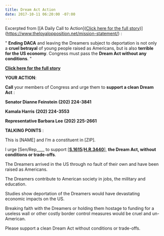 ```yaml
---
title: Dream Act Action
date: 2017-10-11 06:20:00 -07:00
---
```


Excerpted from [[A Daily Call to Action]([Click here for the full story](https://www.theloyalopposition.net/daily-ctas/daily-call-action-october-6th-2017/?utm_source=3NoTrump&utm_campaign=12751bcc74-EMAIL_CAMPAIGN_2017_09_18&utm_medium=email&utm_term=0_f88185aec7-12751bcc74-76580211))](https://www.theloyalopposition.net/mission-statement/) :

"  **Ending DACA** and leaving the Dreamers subject to deportation is not only a **cruel betrayal** of young people raised as Americans, but is also **terrible for the US economy**. Congress must pass the **Dream Act without any conditions**.  "

[**Click here for the full story**](https://www.theloyalopposition.net/daily-ctas/daily-call-action-october-6th-2017/?utm_source=3NoTrump&utm_campaign=12751bcc74-EMAIL_CAMPAIGN_2017_09_18&utm_medium=email&utm_term=0_f88185aec7-12751bcc74-76580211) 

**YOUR ACTION**:

**Call** your members of Congress and urge them to **support a clean Dream Act** :

**Senator Dianne Feinstein**
**(202) 224-3841**

**Kamala Harris**
**(202) 224-3553**

**Representative Barbara Lee**
**(202) 225-2661**

**TALKING POINTS** :

This is [NAME] and I’m a constituent in [ZIP].

I urge [Sen/Rep____ to support [[**S.1615**](https://www.congress.gov/bill/115th-congress/senate-bill/1615)/[**H.R.3440**](https://www.congress.gov/bill/115th-congress/house-bill/3440)], **the Dream Act, without conditions or trade-offs**.

The Dreamers arrived in the US through no fault of their own and have been raised as Americans.

The Dreamers contribute to American society in jobs, the military and education.

Studies show deportation of the Dreamers would have devastating economic impacts on the US.

Breaking faith with the Dreamers or holding them hostage to funding for a useless wall or other costly border control measures would be cruel and un-American.

Please support a clean Dream Act without conditions or trade-offs.




